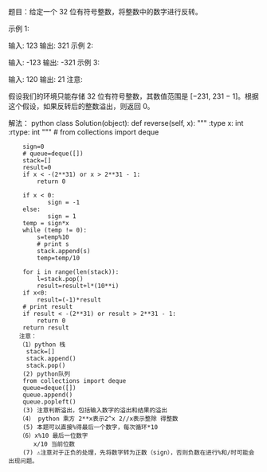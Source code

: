 题目：给定一个 32 位有符号整数，将整数中的数字进行反转。

示例 1:

输入: 123
输出: 321
 示例 2:

输入: -123
输出: -321
示例 3:

输入: 120
输出: 21
注意:

假设我们的环境只能存储 32 位有符号整数，其数值范围是 [−231,  231 − 1]。根据这个假设，如果反转后的整数溢出，则返回 0。

解法： python
class Solution(object):
    def reverse(self, x):
        """
        :type x: int
        :rtype: int
        """
        # from collections import deque
        
        sign=0
        # queue=deque([])
        stack=[]
        result=0
        if x < -(2**31) or x > 2**31 - 1:
            return 0
        
        if x < 0:
               sign = -1
        else:
               sign = 1
        temp = sign*x
        while (temp != 0):
            s=temp%10
            # print s
            stack.append(s)
            temp=temp/10
        
        for i in range(len(stack)):
            l=stack.pop()
            result=result+l*(10**i)
        if x<0:
            result=(-1)*result
        # print result
        if result < -(2**31) or result > 2**31 - 1:
            return 0
        return result
       注意：
       （1）python 栈 
         stack=[] 
         stack.append() 
         stack.pop()
        (2) python队列 
        from collections import deque
        queue=deque([])
        queue.append()
        queue.popleft()
        (3) 注意判断溢出，包括输入数字的溢出和结果的溢出
       （4） python 乘方 2**x表示2^x 2//x表示整除 得整数
        (5) 本题可以直接%得最后一个数字，每次循环*10
       （6）x%10 最后一位数字
           x/10 当前位数
        (7) ⚠️注意对于正负的处理，先将数字转为正数（sign），否则负数在进行%和/时可能会出现问题。
